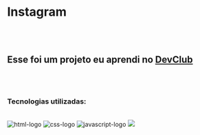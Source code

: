 <h1>Instagram</h1>
<br>
<br>
<h2>Esse foi um projeto eu aprendi no <a href="https://rodolfomori.com.br/devclub">DevClub</a></h2>
<br>
<br>
<h3>Tecnologias utilizadas:</h3>
<br>

<img src="https://img.shields.io/badge/HTML5-E34F26?style=for-the-badge&logo=html5&logoColor=white" alt="html-logo"/>
<img src="https://img.shields.io/badge/CSS3-1572B6?style=for-the-badge&logo=css3&logoColor=white" alt="css-logo"/>
<img src="https://img.shields.io/badge/JavaScript-F7DF1E?style=for-the-badge&logo=javascript&logoColor=black" alt="javascript-logo"/>

<img src="https://github.com/viniciuscruz11/pagina-inicial-Instagram/blob/main/img/Captura%20de%20Tela%20(2444).png?raw=true"/>
